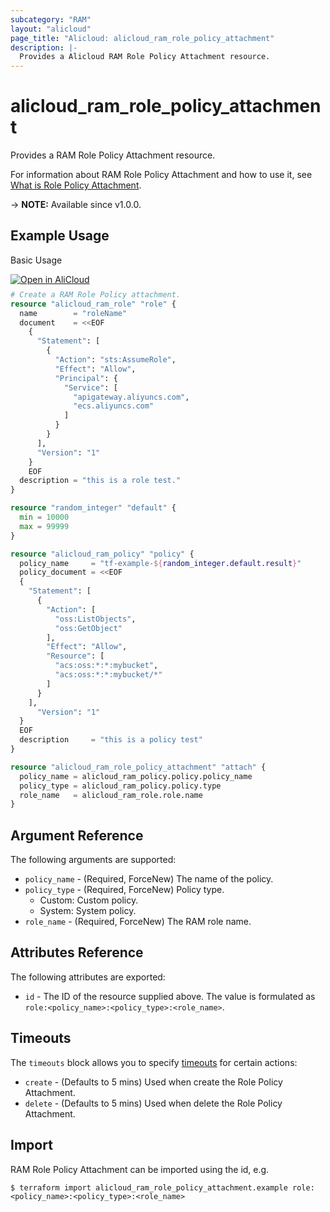 ```yaml
---
subcategory: "RAM"
layout: "alicloud"
page_title: "Alicloud: alicloud_ram_role_policy_attachment"
description: |-
  Provides a Alicloud RAM Role Policy Attachment resource.
---
```


# alicloud_ram_role_policy_attachment

Provides a RAM Role Policy Attachment resource.



For information about RAM Role Policy Attachment and how to use it, see [What is Role Policy Attachment](https://next.api.alibabacloud.com/document/Ram/2015-05-01/AttachPolicyToRole).

-> **NOTE:** Available since v1.0.0.

## Example Usage

Basic Usage

<div style="display: block;margin-bottom: 40px;"><div class="oics-button" style="float: right;position: absolute;margin-bottom: 10px;">
  <a href="https://api.aliyun.com/terraform?resource=alicloud_ram_role_policy_attachment&exampleId=d1fa1b9b-e7df-bcf0-7fdb-5ab39b581203ff08373e&activeTab=example&spm=docs.r.ram_role_policy_attachment.0.d1fa1b9be7&intl_lang=EN_US" target="_blank">
    <img alt="Open in AliCloud" src="https://img.alicdn.com/imgextra/i1/O1CN01hjjqXv1uYUlY56FyX_!!6000000006049-55-tps-254-36.svg" style="max-height: 44px; max-width: 100%;">
  </a>
</div></div>

```terraform
# Create a RAM Role Policy attachment.
resource "alicloud_ram_role" "role" {
  name        = "roleName"
  document    = <<EOF
    {
      "Statement": [
        {
          "Action": "sts:AssumeRole",
          "Effect": "Allow",
          "Principal": {
            "Service": [
              "apigateway.aliyuncs.com", 
              "ecs.aliyuncs.com"
            ]
          }
        }
      ],
      "Version": "1"
    }
    EOF
  description = "this is a role test."
}

resource "random_integer" "default" {
  min = 10000
  max = 99999
}

resource "alicloud_ram_policy" "policy" {
  policy_name     = "tf-example-${random_integer.default.result}"
  policy_document = <<EOF
  {
    "Statement": [
      {
        "Action": [
          "oss:ListObjects",
          "oss:GetObject"
        ],
        "Effect": "Allow",
        "Resource": [
          "acs:oss:*:*:mybucket",
          "acs:oss:*:*:mybucket/*"
        ]
      }
    ],
      "Version": "1"
  }
  EOF
  description     = "this is a policy test"
}

resource "alicloud_ram_role_policy_attachment" "attach" {
  policy_name = alicloud_ram_policy.policy.policy_name
  policy_type = alicloud_ram_policy.policy.type
  role_name   = alicloud_ram_role.role.name
}
```

## Argument Reference

The following arguments are supported:
* `policy_name` - (Required, ForceNew) The name of the policy.
* `policy_type` - (Required, ForceNew) Policy type.
  - Custom: Custom policy.
  - System: System policy.
* `role_name` - (Required, ForceNew) The RAM role name.

## Attributes Reference

The following attributes are exported:
* `id` - The ID of the resource supplied above. The value is formulated as `role:<policy_name>:<policy_type>:<role_name>`.

## Timeouts

The `timeouts` block allows you to specify [timeouts](https://developer.hashicorp.com/terraform/language/resources/syntax#operation-timeouts) for certain actions:
* `create` - (Defaults to 5 mins) Used when create the Role Policy Attachment.
* `delete` - (Defaults to 5 mins) Used when delete the Role Policy Attachment.

## Import

RAM Role Policy Attachment can be imported using the id, e.g.

```shell
$ terraform import alicloud_ram_role_policy_attachment.example role:<policy_name>:<policy_type>:<role_name>
```